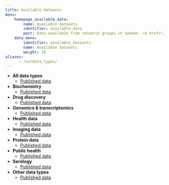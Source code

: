 ```yaml
---
title: Available datasets
menu:
    homepage_available_data:
        name: Available datasets
        identifier: available_data
        post: Data available from research groups in Sweden. <a href="/data_types/all/data/">See available data for all data types <i class="bi bi-arrow-right-circle-fill"></i></a>
    data_menu:
        identifier: available_datasets
        name: Available datasets
        weight: 10
aliases:
      - /sv/data_types/
---
```


* **All data types**
    * [Published data](all/data/)
* **Biochemistry**
    * [Published data](compound_and_target_data/data/)
* **Drug discovery**
    * [Published data](drug_discovery/data/)
* **Genomics &amp; transcriptomics**
    * [Published data](genomics_transcriptomics/data/)
* **Health data**
    * [Published data](health_data/data/)
* **Imaging data**
    * [Published data](imaging_data/data/)
* **Protein data**
    * [Published data](protein_data/data/)
* **Public health**
    * [Published data](public_health/data/)
* **Serology**
    * [Published data](serology/data/)
* **Other data types**
    * [Published data](other_data/data/)
